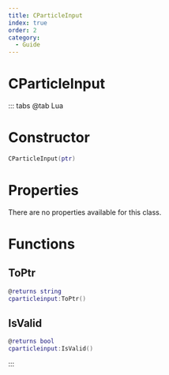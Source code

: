 ```yaml
---
title: CParticleInput
index: true
order: 2
category:
  - Guide
---
```


# CParticleInput

::: tabs
@tab Lua
# Constructor
```lua
CParticleInput(ptr)
```
# Properties
There are no properties available for this class.
# Functions
## ToPtr
```lua
@returns string
cparticleinput:ToPtr()
```
## IsValid
```lua
@returns bool
cparticleinput:IsValid()
```

:::
